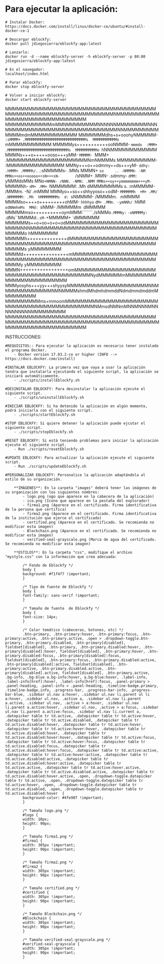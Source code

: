 # Para ejecutar la aplicación:

    # Instalar Docker:
    https://docs.docker.com/install/linux/docker-ce/ubuntu/#install-docker-ce-1

    # Descargar eblockfy:
    docker pull jdiegosierra/eblockfy-app:latest

    # Lanzarlo:
    docker run -d --name eblockfy-server -h eblockfy-server -p 80:80 jdiegosierra/eblockfy-app:latest

    # En el navegador: 
    localhost/index.html

    # Parar eblockfy:
    docker stop eblockfy-server

    # Volver a iniciar eblockfy:
    docker start eblockfy-server 



MMMMMMMMMMMMMMMMMMMMMMMMMMMMMMMMMMMMMMMMMMMMMMMMMMMMMMMMMMMMMMMMMMMNMMMMMMMMMMMMMMMMMMMMMMMMMMMMMMMM
MMMMMMMMMMMMmMMNMMMMMMMMNNNNNNMMMMMMMMNNNMMMMMMMMMMMMMMMMMMMMMMMMMMMMMNNMMMMMMMMMMMMMmdmMMMMMMMMMMMM
MMMMMMMdhs+s+ooohyNMMMMM-      `:sMMMM+ .MMMMMMMMMMMMMMMMMMMMMMMMMMMMs  MMMMMMMMMMMo`   mMMMMMMMMMMM
MMMMMys+++++++++++ooNMMM- `mmmdo  :MMM+ .MMMMMMMMMMMMMMMMMMMMMMMMMMMMs  MMMMMMMMMMo `hNNMMMMMMMMMMMM
MMMNs+++o+++++ooso+++yMM- `MMMMM- `MMM+ .MMMMMMMMMMMMMMMMMMMMMNmNMMMMs  MMMMMMMMMM- :MMMMMMMMMMMMMMM
MMNy+++o++odmmy++ds+++yM- `ddhy: .hMMM+ .MMMMh/.`  .:sNMMMMs-     .MMs  MMMN+ `so     .. -NMMMN- -NM
MMNs++os++ooooo++sN+++sN-       `/sNMM+ .MMN- .sdmmy- `dMM: `yNMMdsMMs  MNo` +NMNN- /NNN. -NMN: .NMM
MMNs++oy++ymmmmmmmm+++yM- `MMMMNh- `dM+ .MM+ `NMMMMMM: .Mh  dMMMMMMMMs  s. :mMMMMM- /MMMm. -N/ .mMMM
MMMyo++so++shhyyoso++odM- `MMMMMMh  +M+ .MM/ .NMMMMMM: .Mh  hMMMMMMMMs  d: `sNMMMM- /MMMMm. ` `mMMMM
MMMMso++++o+++++++++ohMM- `hhhhyo` `dM+ .MMm. -ymNNh/ `hMM: `odNNmhmMs  MMd: `sNMM- /MMMMMm` `dMMMMM
MMMMMmso++++++++++oymMMM:```````./sNMMo`.MMMNy:`   `-oNMMMMy:`    .dMs``MMMMd:`.sM-`+MMMMM+ `dMMMMMM
MMMMMMs++o+oo+o+o+odMMMMMMMMMMMMMMMMMMMMMMMMMMMMNNNMMMMMMMMMMMMNNMMMMMMMMMMMMMMMMMMMMMMMMo  hMMMMMMM
MMMMMh++++++++++++++dMMMMMMMMMMMMMMMMMMMMMMMMMMMMMMMMMMMMMMMMMMMMMMMMMMMMMMMMMMMMMMMMMMMs  yMMMMMMMM
MMMMd++++++++++++++++mMMMMMMMMMMMMMMMMMMMMMMMMMMMMMMMMMMMMMMMMMMMMMMMMMMMMMMMMMMMMMMMMMy  yMMMMMMMMM
MMMN+++++++++++++++++omMMMMMMMMMMMMMMMMMMMMMMMMMMMMMMMMMMMMMMMMMMMNydMMMMMMmMMMMMMMMMMMMMMMMMMMMMMMM
MMMyosyhs+++yy+++shyysyMMMMMMMMMMMMMMMMMMMMMNNMMMMMMMMMMMMMNMNMMMMshmdMhdmhdmmddNdmdmmdmddmMMMMMMMMM
MMMMMMMMMms+mmoomMMMMMMMMMMMMMMMMMMMMMMMMMMMMMMMMMMMMMMMMMMMMMMMNMmsdNMNmMNNMNNNMNNNNNNNNNNMMMMMMMMM
MMMMMMMMMMMMMMMMMMMMMMMMMMMMMMMMMMMMMMMMMMMMMMMMMMMMMMMMMMMMMMMMMMMNMMMMMMMMMMMMMMMMMMMMMMMMMMMMMMMM


INSTRUCCIONES:

	#REQUISITOS:: Para ejecutar la aplicación es necesario tener instalado el programa Docker.
		- Docker version 17.03.2-ce or higher (INFO --> https://docs.docker.com/install)

	#INSTALAR EBLOCKFY: La primera vez que vaya a usar la aplicación tendra que instalarla ejecutando el siguiente script, la aplicación se iniciará automáticamente.
		- ./scripts/installEblockfy.sh

	#DESINSTALAR EBLOCKFY: Para desinstalar la aplicación ejecute el siguiente script.
		- ./scripts/uninstallEblockfy.sh

	#INICIAR EBLOCKFY: Si ha detenido la aplicación en algún momento, podrá iniciarla con el siguiente script.
		- ./scripts/startEblockfy.sh

	#STOP EBLOCKFY: Si quiere detener la aplicación puede ejcutar el siguiente script.
		- ./scripts/stopEblockfy.sh

	#RESET EBLOCKFY: Si está teniendo problemas para iniciar la aplicación ejecute el siguiente script.
		- Run ./scripts/resetEblockfy.sh

	#UPDATE EBLOCKFY: Para actualizar la aplicación ejecute el siguiente script.
		- Run ./scripts/updateEblockfy.sh

	#PERSONALIZAR EBLOCKFY: Personalice la aplicación adaptándola al estilo de su organización. 
	
		**IMÁGENES**: En la carpeta "images" deberá tener las imágenes de su organización con los siguientes nombres:
			- logo.png (ogo que aparece en la cabecera de la aplicación)
			- ico.png (Icono que aparece en la pestaña del explorador)
			- firma1.png (Aparece en el certificado. Firma identificativa de la persona que certifica)
			- firma2.png (Aparece en el certificado. Firma identificativa de la institución que ejerce el certificado)
			- certified.png (Aparece en el certificado. Se recomienda no modificar esta imagen)
			- Blockchain.png (Aparece en el certificado. Se recomienda no modificar esta imagen)
			- verified-seal-grayscale.png (Marca de agua del certificado. Se recomienda no modificar esta imagen)

		**ESTILOS**: En la carpeta "css", modifique el archivo "mystyle.css" con la información que crea adecuada:

			/* Fondo de Eblockfy */
			body {
			background: #f1f4f7 !important;
			}

			/* Tipo de fuente de Eblockfy */
			body {
			font-family: sans-serif !important;
			}

			/* Tamaño de fuente  de Eblockfy */
			body {
			font-size: 14px;
			}

			/* Color temático (cabeceras, botones, etc) */
			.btn-primary, .btn-primary:hover, .btn-primary:focus, .btn-primary:active, .btn-primary.active, .open > .dropdown-toggle.btn-primary, .btn-primary.disabled, .btn-primary[disabled], fieldset[disabled], .btn-primary, .btn-primary.disabled:hover, .btn-primary[disabled]:hover, fieldset[disabled], .btn-primary:hover, .btn-primary.disabled:focus, .btn-primary[disabled]:focus, fieldset[disabled], .btn-primary:focus, .btn-primary.disabled:active, .btn-primary[disabled]:active, fieldset[disabled], .btn-primary:active, .btn-primary.disabled.active, .btn-primary[disabled].active, fieldset[disabled], .btn-primary.active, .bg-info, .bg-blue a.bg-info:hover, a.bg-blue:hover, .label-info, .label-info[href]:hover, .label-info[href]:focus, .panel-primary > .panel-heading, .panel-info > .panel-heading, .timeline-badge.primary, .timeline-badge.info, .progress-bar, .progress-bar-info, .progress-bar-blue, .sidebar ul.nav a:hover, .sidebar ul.nav li.parent ul li a:hover, .sidebar ul.nav, .active a, .sidebar ul.nav li.parent a.active, .sidebar ul.nav, .active > a:hover, .sidebar ul.nav li.parent a.active:hover, .sidebar ul.nav, .active > a:focus, .sidebar ul.nav li.parent a.active:focus, .sidebar ul.nav li.current a, .datepicker table tr td.active, .datepicker table tr td.active:hover, .datepicker table tr td.active.disabled, .datepicker table tr td.active.disabled:hover, .datepicker table tr td.active:hover, .datepicker table tr td.active:hover:hover, .datepicker table tr td.active.disabled:hover, .datepicker table tr td.active.disabled:hover:hover, .datepicker table tr td.active:focus, .datepicker table tr td.active:hover:focus, .datepicker table tr td.active.disabled:focus, .datepicker table tr td.active.disabled:hover:focus, .datepicker table tr td.active:active, .datepicker table tr td.active:hover:active, .datepicker table tr td.active.disabled:active, .datepicker table tr td.active.disabled:hover:active, .datepicker table tr td.active.active, .datepicker table tr td.active:hover.active, .datepicker table tr td.active.disabled.active, .datepicker table tr td.active.disabled:hover.active, .open, .dropdown-toggle.datepicker table tr td.active, .open, .dropdown-toggle.datepicker table tr td.active:hover, .open, .dropdown-toggle.datepicker table tr td.active.disabled, .open, .dropdown-toggle.datepicker table tr td.active.disabled:hover  {
			background-color: #4fe907 !important;
			}

			/* Tamaño logo.png */
			#logo {
			width: 10px; 
			height: 90px;
			}

			/* Tamaño firma1.png */
			#firma1 {
			width: 305px !important; 
			height: 90px !important;
			}

			/* Tamaño firma2.png */
			#firma2 {
			width: 305px !important; 
			height: 90px !important;
			}

			/* Tamaño certified.png */
			#certified {
			width: 305px !important; 
			height: 90px !important;
			}

			/* Tamaño Blockchain.png */
			#Blockchain {
			width: 305px !important; 
			height: 90px !important;
			}

			/* Tamaño verified-seal-grayscale.png */
			#verified-seal-grayscale {
			width: 305px !important; 
			height: 90px !important;
			}

